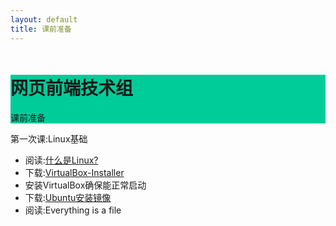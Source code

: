 ```yaml
---
layout: default
title: 课前准备
---
```

<div class="jumbotron" style="background-color: #00cc99;">
    <div class="container" style="margin-top:50px;">
    <h1>网页前端技术组</h1>
    <p>课前准备</p>
    </div>
</div>
<div id="content">
    <div class="panel panel-primary">
        <div class="panel-heading">第一次课:Linux基础</div>
        <div class="panel-body">
            <ul class="list-group">
                <li class="list-group-item">阅读:<a href="http://my.oschina.net/arvinjones/blog/139488">什么是Linux?</a></li>
                <li class="list-group-item">下载:<a href="http://download.virtualbox.org/virtualbox/5.0.8/VirtualBox-5.0.8-103449-Win.exe">VirtualBox-Installer</a></li>
                <li class="list-group-item">安装VirtualBox确保能正常启动</li>
                <li class="list-group-item">下载:<a href="ftp://ftp.sjtu.edu.cn/ubuntu-cd/14.04.3/ubuntu-14.04.3-desktop-amd64.iso">Ubuntu安装镜像</a></li>
                <li class="list-group-item">阅读:<a href="https://en.wikipedia.org/wiki/Everything_is_a_file"></a>Everything is a file</li>
            </ul>
        </div>
    </div>
</div>
